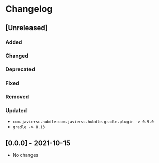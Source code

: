 # Changelog

## [Unreleased]

### Added

### Changed

### Deprecated

### Fixed

### Removed

### Updated

- `com.javiersc.hubdle:com.javiersc.hubdle.gradle.plugin -> 0.9.0`
- `gradle -> 8.13`

## [0.0.0] - 2021-10-15

- No changes
